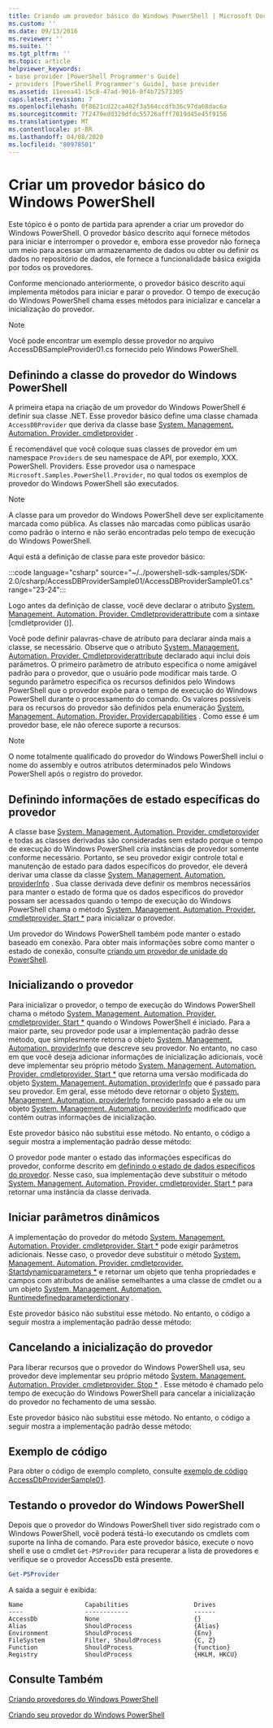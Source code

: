 ```yaml
---
title: Criando um provedor básico do Windows PowerShell | Microsoft Docs
ms.custom: ''
ms.date: 09/13/2016
ms.reviewer: ''
ms.suite: ''
ms.tgt_pltfrm: ''
ms.topic: article
helpviewer_keywords:
- base provider [PowerShell Programmer's Guide]
- providers [PowerShell Programmer's Guide], base provider
ms.assetid: 11eeea41-15c8-47ad-9016-0f4b72573305
caps.latest.revision: 7
ms.openlocfilehash: 0f8621cd22ca402f3a564ccdfb36c97da68dac6a
ms.sourcegitcommit: 7f2479edd329dfdc55726afff7019d45e45f9156
ms.translationtype: MT
ms.contentlocale: pt-BR
ms.lasthandoff: 04/08/2020
ms.locfileid: "80978501"
---
```

# <a name="creating-a-basic-windows-powershell-provider"></a>Criar um provedor básico do Windows PowerShell

Este tópico é o ponto de partida para aprender a criar um provedor do Windows PowerShell. O provedor básico descrito aqui fornece métodos para iniciar e interromper o provedor e, embora esse provedor não forneça um meio para acessar um armazenamento de dados ou obter ou definir os dados no repositório de dados, ele fornece a funcionalidade básica exigida por todos os provedores.

Conforme mencionado anteriormente, o provedor básico descrito aqui implementa métodos para iniciar e parar o provedor. O tempo de execução do Windows PowerShell chama esses métodos para inicializar e cancelar a inicialização do provedor.

> [!NOTE]
> Você pode encontrar um exemplo desse provedor no arquivo AccessDBSampleProvider01.cs fornecido pelo Windows PowerShell.

## <a name="defining-the-windows-powershell-provider-class"></a>Definindo a classe do provedor do Windows PowerShell

A primeira etapa na criação de um provedor do Windows PowerShell é definir sua classe .NET. Esse provedor básico define uma classe chamada `AccessDBProvider` que deriva da classe base [System. Management. Automation. Provider. cmdletprovider](/dotnet/api/System.Management.Automation.Provider.CmdletProvider) .

É recomendável que você coloque suas classes de provedor em um namespace `Providers` de seu namespace de API, por exemplo, XXX. PowerShell. Providers. Esse provedor usa o namespace `Microsoft.Samples.PowerShell.Provider`, no qual todos os exemplos de provedor do Windows PowerShell são executados.

> [!NOTE]
> A classe para um provedor do Windows PowerShell deve ser explicitamente marcada como pública. As classes não marcadas como públicas usarão como padrão o interno e não serão encontradas pelo tempo de execução do Windows PowerShell.

Aqui está a definição de classe para este provedor básico:

:::code language="csharp" source="~/../powershell-sdk-samples/SDK-2.0/csharp/AccessDBProviderSample01/AccessDBProviderSample01.cs" range="23-24":::

Logo antes da definição de classe, você deve declarar o atributo [System. Management. Automation. Provider. Cmdletproviderattribute](/dotnet/api/System.Management.Automation.Provider.CmdletProviderAttribute) com a sintaxe [cmdletprovider ()].

Você pode definir palavras-chave de atributo para declarar ainda mais a classe, se necessário. Observe que o atributo [System. Management. Automation. Provider. Cmdletproviderattribute](/dotnet/api/System.Management.Automation.Provider.CmdletProviderAttribute) declarado aqui inclui dois parâmetros. O primeiro parâmetro de atributo especifica o nome amigável padrão para o provedor, que o usuário pode modificar mais tarde. O segundo parâmetro especifica os recursos definidos pelo Windows PowerShell que o provedor expõe para o tempo de execução do Windows PowerShell durante o processamento do comando. Os valores possíveis para os recursos do provedor são definidos pela enumeração [System. Management. Automation. Provider. Providercapabilities](/dotnet/api/System.Management.Automation.Provider.ProviderCapabilities) . Como esse é um provedor base, ele não oferece suporte a recursos.

> [!NOTE]
> O nome totalmente qualificado do provedor do Windows PowerShell inclui o nome do assembly e outros atributos determinados pelo Windows PowerShell após o registro do provedor.

## <a name="defining-provider-specific-state-information"></a>Definindo informações de estado específicas do provedor

A classe base [System. Management. Automation. Provider. cmdletprovider](/dotnet/api/System.Management.Automation.Provider.CmdletProvider) e todas as classes derivadas são consideradas sem estado porque o tempo de execução do Windows PowerShell cria instâncias de provedor somente conforme necessário. Portanto, se seu provedor exigir controle total e manutenção de estado para dados específicos do provedor, ele deverá derivar uma classe da classe [System. Management. Automation. providerInfo](/dotnet/api/System.Management.Automation.ProviderInfo) . Sua classe derivada deve definir os membros necessários para manter o estado de forma que os dados específicos do provedor possam ser acessados quando o tempo de execução do Windows PowerShell chama o método [System. Management. Automation. Provider. cmdletprovider. Start *](/dotnet/api/System.Management.Automation.Provider.CmdletProvider.Start) para inicializar o provedor.

Um provedor do Windows PowerShell também pode manter o estado baseado em conexão. Para obter mais informações sobre como manter o estado de conexão, consulte [criando um provedor de unidade do PowerShell](./creating-a-windows-powershell-drive-provider.md).

## <a name="initializing-the-provider"></a>Inicializando o provedor

Para inicializar o provedor, o tempo de execução do Windows PowerShell chama o método [System. Management. Automation. Provider. cmdletprovider. Start *](/dotnet/api/System.Management.Automation.Provider.CmdletProvider.Start) quando o Windows PowerShell é iniciado. Para a maior parte, seu provedor pode usar a implementação padrão desse método, que simplesmente retorna o objeto [System. Management. Automation. providerInfo](/dotnet/api/System.Management.Automation.ProviderInfo) que descreve seu provedor. No entanto, no caso em que você deseja adicionar informações de inicialização adicionais, você deve implementar seu próprio método [System. Management. Automation. Provider. cmdletprovider. Start *](/dotnet/api/System.Management.Automation.Provider.CmdletProvider.Start) que retorna uma versão modificada do objeto [System. Management. Automation. providerInfo](/dotnet/api/System.Management.Automation.ProviderInfo) que é passado para seu provedor. Em geral, esse método deve retornar o objeto [System. Management. Automation. providerInfo](/dotnet/api/System.Management.Automation.ProviderInfo) fornecido passado a ele ou um objeto [System. Management. Automation. providerInfo](/dotnet/api/System.Management.Automation.ProviderInfo) modificado que contém outras informações de inicialização.

Este provedor básico não substitui esse método. No entanto, o código a seguir mostra a implementação padrão desse método:

<!-- TODO!!!: review snippet reference  [!CODE [Msh_samplesaccessdbprov01#accessdbprov01ProviderStart](Msh_samplesaccessdbprov01#accessdbprov01ProviderStart)]  -->

O provedor pode manter o estado das informações específicas do provedor, conforme descrito em [definindo o estado de dados específicos do provedor](#defining-provider-specific-state-information). Nesse caso, sua implementação deve substituir o método [System. Management. Automation. Provider. cmdletprovider. Start *](/dotnet/api/System.Management.Automation.Provider.CmdletProvider.Start) para retornar uma instância da classe derivada.

## <a name="start-dynamic-parameters"></a>Iniciar parâmetros dinâmicos

A implementação do provedor do método [System. Management. Automation. Provider. cmdletprovider. Start *](/dotnet/api/System.Management.Automation.Provider.CmdletProvider.Start) pode exigir parâmetros adicionais. Nesse caso, o provedor deve substituir o método [System. Management. Automation. Provider. cmdletprovider. Startdynamicparameters *](/dotnet/api/System.Management.Automation.Provider.CmdletProvider.StartDynamicParameters) e retornar um objeto que tenha propriedades e campos com atributos de análise semelhantes a uma classe de cmdlet ou a um objeto [System. Management. Automation. Runtimedefinedparameterdictionary](/dotnet/api/System.Management.Automation.RuntimeDefinedParameterDictionary) .

Este provedor básico não substitui esse método. No entanto, o código a seguir mostra a implementação padrão desse método:

<!-- TODO!!!: review snippet reference  [!CODE [Msh_samplesaccessdbprov01#accessdbprov01ProviderDynamicParameters](Msh_samplesaccessdbprov01#accessdbprov01ProviderDynamicParameters)]  -->

## <a name="uninitializing-the-provider"></a>Cancelando a inicialização do provedor

Para liberar recursos que o provedor do Windows PowerShell usa, seu provedor deve implementar seu próprio método [System. Management. Automation. Provider. cmdletprovider. Stop *](/dotnet/api/System.Management.Automation.Provider.CmdletProvider.Stop) . Esse método é chamado pelo tempo de execução do Windows PowerShell para cancelar a inicialização do provedor no fechamento de uma sessão.

Este provedor básico não substitui esse método. No entanto, o código a seguir mostra a implementação padrão desse método:

<!-- TODO!!!: review snippet reference  [!CODE [Msh_samplesaccessdbprov01#accessdbprov01ProviderStop](Msh_samplesaccessdbprov01#accessdbprov01ProviderStop)]  -->

## <a name="code-sample"></a>Exemplo de código

Para obter o código de exemplo completo, consulte [exemplo de código AccessDbProviderSample01](./accessdbprovidersample01-code-sample.md).

## <a name="testing-the-windows-powershell-provider"></a>Testando o provedor do Windows PowerShell

Depois que o provedor do Windows PowerShell tiver sido registrado com o Windows PowerShell, você poderá testá-lo executando os cmdlets com suporte na linha de comando. Para este provedor básico, execute o novo shell e use o cmdlet `Get-PSProvider` para recuperar a lista de provedores e verifique se o provedor AccessDb está presente.

```powershell
Get-PSProvider
```

A saída a seguir é exibida:

```Output
Name                 Capabilities                  Drives
----                 ------------                  ------
AccessDb             None                          {}
Alias                ShouldProcess                 {Alias}
Environment          ShouldProcess                 {Env}
FileSystem           Filter, ShouldProcess         {C, Z}
Function             ShouldProcess                 {function}
Registry             ShouldProcess                 {HKLM, HKCU}
```

## <a name="see-also"></a>Consulte Também

[Criando provedores do Windows PowerShell](./how-to-create-a-windows-powershell-provider.md)

[Criando seu provedor do Windows PowerShell](./designing-your-windows-powershell-provider.md)
